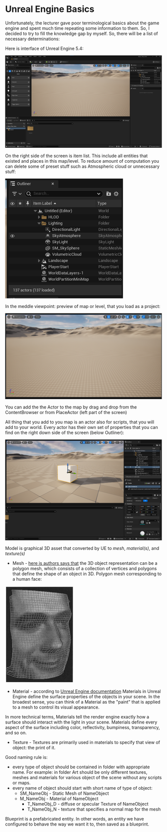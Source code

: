 # Unreal Engine Basics

Unfortunately, the lecturer gave poor terminological basics about the game engine and spent much time repeating some information to them. So, I decided to try to fill the knowledge gap by myself. So, there will be a list of necessary determinations:

Here is interface of Unreal Engine 5.4:

![Interface](image.png)

On the right side of the screen is item list. This include all entities that existed and places in this map/level. To reduce amount of computation you can delete some of preset stuff such as Atmospheric cloud  or unnecessary stuff:

![alt text](image-1.png)

In the meddle viewpoint: preview of map or level, that you load as a project:

![alt text](image-2.png)

You can add the the Actor to the map by drag and drop from the ContentBrowser or from PlaceActor (left part of the screen)

All thing that you add to you map is an actor also for scripts, that you will add to your world. Every actor has their own set of properties that you can find on the right down side of the screen (below Outliner):

![alt text](image-3.png)

Model is graphical 3D asset that converted by UE to *mesh*, *material(s)*, and *texture(s)*
- Mesh - [here is authors says that](https://link.springer.com/referenceworkentry/10.1007/0-387-30038-4_126) the 3D object representation can be a polygon mesh, which consists of a collection of vertices and polygons that define the shape of an object in 3D. Polygon mesh corresponding to a human face:

![alt text](978-0-387-30038-2_13_Part_Fig1_HTML.webp)

- Material - according to [Unreal Engine documentation](https://dev.epicgames.com/documentation/en-us/unreal-engine/unreal-engine-materials) Materials in Unreal Engine define the surface properties of the objects in your scene. In the broadest sense, you can think of a Material as the "paint" that is applied to a mesh to control its visual appearance.

In more technical terms, Materials tell the render engine exactly how a surface should interact with the light in your scene. Materials define every aspect of the surface including color, reflectivity, bumpiness, transparency, and so on. 

- Texture - Textures are primarily used in materials to specify that view of object: the print of it.

Good naming rule is:
- every type of object should be contained in folder with appropriate name. For example: in folder Art should be only different textures, meshes and materials for various object of the scene without any scripts or maps.
- every name of object should start with short name of type of object:
    - SM_NameObj - Static Mesh of NameObject
    - M_NameObj - Material of NameObject
      - T_NameObj_D - diffuse or specular Texture of NameObject
      - T_NameObj_N - texture that specifies a normal map for the mesh

Blueprint is a prefabricated entity. In other words, an entity we have configured to behave the way we want it to, then saved as a blueprint.